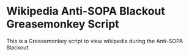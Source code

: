 # Wikipedia Anti-SOPA Blackout Greasemonkey Script 

This is a Greasemonkey script to view wikipedia during the Anti-SOPA Blackout.